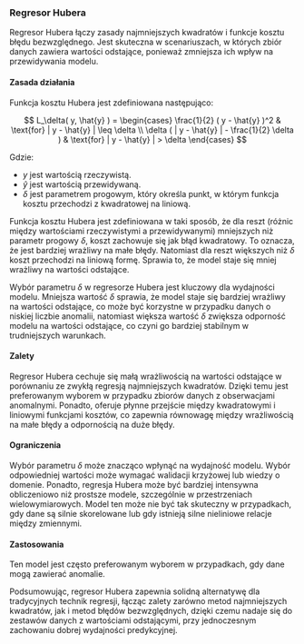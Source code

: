 ### Regresor Hubera

Regresor Hubera łączy zasady najmniejszych kwadratów i funkcje kosztu błędu bezwzględnego. Jest skuteczna w scenariuszach, w których zbiór danych zawiera wartości odstające, ponieważ zmniejsza ich wpływ na przewidywania modelu. 

#### Zasada działania
Funkcja kosztu Hubera jest zdefiniowana następująco:

$$
L_\delta( y, \hat{y} ) = \begin{cases}
    \frac{1}{2} ( y - \hat{y} )^2 & \text{for} | y - \hat{y} | \leq \delta \\
    \delta ( | y - \hat{y} | - \frac{1}{2} \delta ) & \text{for} | y - \hat{y} | > \delta
\end{cases}
$$

Gdzie:
- $y$ jest wartością rzeczywistą.
- $\hat{y}$ jest wartością przewidywaną.
- $\delta$ jest parametrem progowym, który określa punkt, w którym funkcja kosztu przechodzi z kwadratowej na liniową.

Funkcja kosztu Hubera jest zdefiniowana w taki sposób, że dla reszt (różnic między wartościami rzeczywistymi a przewidywanymi) mniejszych niż parametr progowy $\delta$, koszt zachowuje się jak błąd kwadratowy. To oznacza, że jest bardziej wrażliwy na małe błędy. Natomiast dla reszt większych niż $\delta$ koszt przechodzi na liniową formę. Sprawia to, że model staje się mniej wrażliwy na wartości odstające. 

Wybór parametru $\delta$ w regresorze Hubera jest kluczowy dla wydajności modelu. Mniejsza wartość $\delta$ sprawia, że model staje się bardziej wrażliwy na wartości odstające, co może być korzystne w przypadku danych o niskiej liczbie anomalii, natomiast większa wartość $\delta$ zwiększa odporność modelu na wartości odstające, co czyni go bardziej stabilnym w trudniejszych warunkach.

#### Zalety
Regresor Hubera cechuje się małą wrażliwością na wartości odstające w porównaniu ze zwykłą regresją najmniejszych kwadratów. Dzięki temu jest preferowanym wyborem w przypadku zbiorów danych z obserwacjami anomalnymi. Ponadto, oferuje płynne przejście między kwadratowymi i liniowymi funkcjami kosztów, co zapewnia równowagę między wrażliwością na małe błędy a odpornością na duże błędy.

#### Ograniczenia
Wybór parametru $\delta$ może znacząco wpłynąć na wydajność modelu. Wybór odpowiedniej wartości może wymagać walidacji krzyżowej lub wiedzy o domenie.
Ponadto, regresja Hubera może być bardziej intensywna obliczeniowo niż prostsze modele, szczególnie w przestrzeniach wielowymiarowych. Model ten może nie być tak skuteczny w przypadkach, gdy dane są silnie skorelowane lub gdy istnieją silne nieliniowe relacje między zmiennymi.

#### Zastosowania
Ten model jest często preferowanym wyborem w przypadkach, gdy dane mogą zawierać anomalie.

Podsumowując, regresor Hubera zapewnia solidną alternatywę dla tradycyjnych technik regresji, łącząc zalety zarówno metod najmniejszych kwadratów, jak i metod błędów bezwzględnych, dzięki czemu nadaje się do zestawów danych z wartościami odstającymi, przy jednoczesnym zachowaniu dobrej wydajności predykcyjnej.
